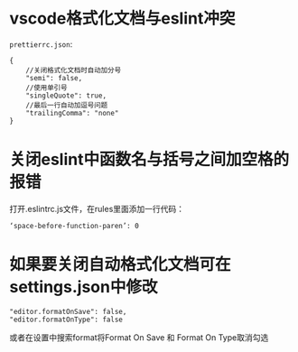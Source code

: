 # vscode格式化文档与eslint冲突

`prettierrc.json`:

```
{
	//关闭格式化文档时自动加分号
	"semi": false,
	//使用单引号
	"singleQuote": true,
	//最后一行自动加逗号问题
	"trailingComma": "none"
}
```

# 关闭eslint中函数名与括号之间加空格的报错

打开.eslintrc.js文件，在rules里面添加一行代码：

`‘space-before-function-paren’: 0`

# 如果要关闭自动格式化文档可在settings.json中修改

```
"editor.formatOnSave": false,
"editor.formatOnType": false
```

或者在设置中搜索format将Format On Save 和 Format On Type取消勾选

<!-- https://blog.csdn.net/Komorebi_00/article/details/111886918 -->